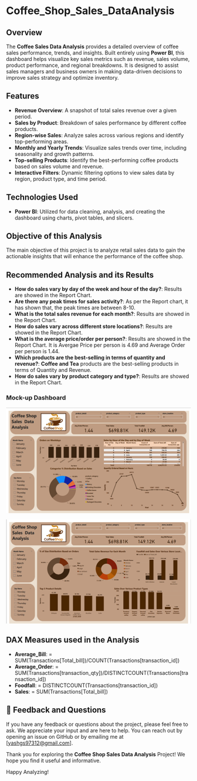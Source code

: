 # Coffee_Shop_Sales_DataAnalysis

## Overview

The **Coffee Sales Data Analysis** provides a detailed overview of coffee sales performance, trends, and insights. Built entirely using **Power BI**, this dashboard helps visualize key sales metrics such as revenue, sales volume, product performance, and regional breakdowns. It is designed to assist sales managers and business owners in making data-driven decisions to improve sales strategy and optimize inventory.

## Features

- **Revenue Overview**: A snapshot of total sales revenue over a given period.
- **Sales by Product**: Breakdown of sales performance by different coffee products.
- **Region-wise Sales**: Analyze sales across various regions and identify top-performing areas.
- **Monthly and Yearly Trends**: Visualize sales trends over time, including seasonality and growth patterns.
- **Top-selling Products**: Identify the best-performing coffee products based on sales volume and revenue.
- **Interactive Filters**: Dynamic filtering options to view sales data by region, product type, and time period.

## Technologies Used

- **Power BI**: Utilized for data cleaning, analysis, and creating the dashboard using charts, pivot tables, and slicers.

## Objective of this Analysis

The main objective of this project is to analyze retail sales data to gain the actionable insights that will enhance the performance of the coffee shop.

## Recommended Analysis and its Results

- **How do sales vary by day of the week and hour of the day?**: Results are showed in the Report Chart.
- **Are there any peak times for sales activity?**: As per the Report chart, it has shown that, the peak times are between 8-10.
- **What is the total sales revenue for each month?**: Results are showed in the Report Chart.
- **How do sales vary across different store locations?**: Results are showed in the Report Chart.
- **What is the average price/order per person?**: Results are showed in the Report Chart. It is Avergae Price per person is 4.69 and Average Order per person is 1.44.
- **Which products are the best-selling in terms of quantity and revenue?**: **Coffee and Tea** products are the best-selling products in terms of Quantity and Revenue.
- **How do sales vary by product category and type?**: Results are showed in the Report Chart.

### Mock-up Dashboard
![mock up dashboard_Coffee_shop_sales](https://github.com/Yashwanth-GS/Coffee_Shop_Sales_DataAnalysis/blob/911f5553c20680994a511c7bbe3f40c9705757dd/Screenshots/Screenshot%202025-02-17%20204829.png)

![mock up dashboard_Coffee_shop_sales](https://github.com/Yashwanth-GS/Coffee_Shop_Sales_DataAnalysis/blob/b5ce9f9512b3d7fc1008bfac67026033cd151f54/Screenshots/Screenshot%202025-02-17%20204909.png)

## **DAX Measures used in the Analysis**
- **Average_Bill**: = SUM(Transactions[Total_bill])/COUNT(Transactions[transaction_id])
- **Average_Order**: = SUM(Transactions[transaction_qty])/DISTINCTCOUNT(Transactions[transaction_id])
- **Foodfall**: = DISTINCTCOUNT(Transactions[transaction_id])
- **Sales**: = SUM(Transactions[Total_bill]) 

## 💬 Feedback and Questions

If you have any feedback or questions about the project, please feel free to ask. We appreciate your input and are here to help. You can reach out by opening an issue on GitHub or by emailing me at [yashgs97312@gmail.com].

Thank you for exploring the **Coffee Shop Sales Data Analysis** Project! We hope you find it useful and informative.

Happy Analyzing!
